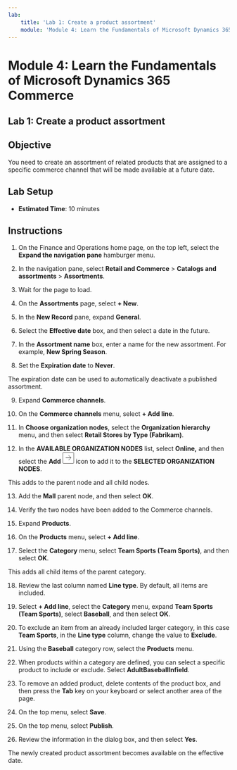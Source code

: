 ```yaml
---
lab:
    title: 'Lab 1: Create a product assortment'
    module: 'Module 4: Learn the Fundamentals of Microsoft Dynamics 365 Commerce'
---
```


# Module 4: Learn the Fundamentals of Microsoft Dynamics 365 Commerce

## Lab 1: Create a product assortment

## Objective

You need to create an assortment of related products that are assigned to a specific commerce channel that will be made available at a future date. 

## Lab Setup

   - **Estimated Time**: 10 minutes

## Instructions

1. On the Finance and Operations home page, on the top left, select the **Expand the navigation pane** hamburger menu.

2. In the navigation pane, select **Retail and Commerce** > **Catalogs and assortments** > **Assortments**.

3. Wait for the page to load.

4. On the **Assortments** page, select **+ New**.

5. In the **New Record** pane, expand **General**.

6. Select the **Effective date** box, and then select a date in the future.

7. In the **Assortment name** box, enter a name for the new assortment. For example, **New Spring Season**.

8. Set the **Expiration date** to **Never**.

The expiration date can be used to automatically deactivate a published assortment.

9. Expand **Commerce channels**.

10. On the **Commerce channels** menu, select **+ Add line**.

11. In **Choose organization nodes**, select the **Organization hierarchy** menu, and then select **Retail Stores by Type (Fabrikam)**.

12. In the **AVAILABLE ORGANIZATION NODES** list, select **Online,** and then select the **Add** ![Picture 15](../media/04-learn-the-fundamentals-of-dynamics-365-commerce-17.png) icon to add it to the **SELECTED ORGANIZATION NODES**.

This adds to the parent node and all child nodes.

13. Add the **Mall** parent node, and then select **OK**.

14. Verify the two nodes have been added to the Commerce channels.

15. Expand **Products**.

16. On the **Products** menu, select **+ Add line**.

17. Select the **Category** menu, select **Team Sports (Team Sports)**, and then select **OK**.

This adds all child items of the parent category.

18. Review the last column named **Line type**. By default, all items are included.

19. Select **+ Add line**, select the **Category** menu, expand **Team Sports (Team Sports)**, select **Baseball**, and then select **OK**.

20. To exclude an item from an already included larger category, in this case **Team Sports**, in the **Line type** column, change the value to **Exclude**.

21. Using the **Baseball** category row, select the **Products** menu.

22. When products within a category are defined, you can select a specific product to include or exclude. Select **AdultBaseballInfield**.

23. To remove an added product, delete contents of the product box, and then press the **Tab** key on your keyboard or select another area of the page.

24. On the top menu, select **Save**.

25. On the top menu, select **Publish**.

26. Review the information in the dialog box, and then select **Yes**.

The newly created product assortment becomes available on the effective date.

